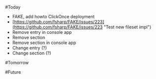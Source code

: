 #Today

* FAKE, add howto ClickOnce deployment
* [https://github.com/fsharp/FAKE/issues/223](https://github.com/fsharp/FAKE/issues/223 "Test new fileset impl")
* Remove entry in console app
* Remove section
* Remove section in console app
* Change entry (?)
* Change section (?) 

#Tomorrow

#Future

